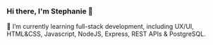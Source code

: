 ### Hi there, I'm Stephanie 👋
🌱 I’m currently learning full-stack development, including UX/UI, HTML&CSS, Javascript, NodeJS, Express, REST APIs & PostgreSQL.
<!--
**skdejong/skdejong** is a ✨ _special_ ✨ repository because its `README.md` (this file) appears on your GitHub profile.

Here are some ideas to get you started:

- 🔭 I’m currently working on ...
- 🌱 I’m currently learning full-stack development, including UX/UI, HTML&CSS, Javascript, NodeJS, Express, REST APIs & PostgreSQL.
- 👯 I’m looking to collaborate on ...
- 🤔 I’m looking for help with ...
- 💬 Ask me about ...
- 📫 How to reach me: ...
- 😄 Pronouns: ...
- ⚡ Fun fact: ...
-->

